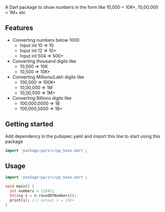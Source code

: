 <!-- 
This README describes the package. If you publish this package to pub.dev,
this README's contents appear on the landing page for your package.

For information about how to write a good package README, see the guide for
[writing package pages](https://dart.dev/guides/libraries/writing-package-pages). 

For general information about developing packages, see the Dart guide for
[creating packages](https://dart.dev/guides/libraries/create-library-packages)
and the Flutter guide for
[developing packages and plugins](https://flutter.dev/developing-packages). 
-->

A Dart package to show numbers in the form like 10,000 = 10K+, 10,00,000 = 1M+ etc

## Features

- Converting numbers below 1000
  - Input int 10 => 10
  - Input int 12 => 10+
  - Input int 504 => 500+
- Converting thousand digits like
  - 10,000 => 10K
  - 10,500 => 10K+
- Converting Millions/Lakh digits like
  - 100,000 => 100K+
  - 10,00,000 => 1M
  - 10,00,500 => 1M+
- Converting Billions digits like
  - 100,000,0000 => 1B
  - 100,000,5000 => 1B+


## Getting started
Add dependency in the pubspec.yaml and import this line to start using this package
```dart
import 'package:pp/src/pp_base.dart';
```
## Usage

```dart
import 'package:pp/src/pp_base.dart';

void main() {
  int numbers = 11543;
  String s = n.roundOfNumbers();
  print(s); /// output s = 11K+ 
}
```